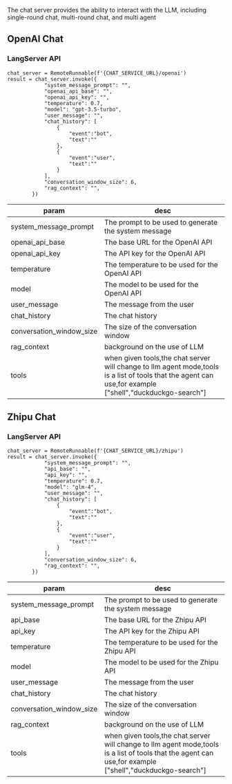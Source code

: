 The chat server provides the ability to interact with the LLM, including single-round chat, multi-round chat, and multi agent


## OpenAI Chat

### LangServer API

```
chat_server = RemoteRunnable(f'{CHAT_SERVICE_URL}/openai')
result = chat_server.invoke({
            "system_message_prompt": "",
            "openai_api_base": "",
            "openai_api_key": "",
            "temperature": 0.7,
            "model": "gpt-3.5-turbo",
            "user_message": "",
            "chat_history": [
                {
                    "event":"bot",
                    "text":""
                },
                {
                    "event":"user",
                    "text":""
                }
            ],
            "conversation_window_size": 6,
            "rag_context": "",
        })
```

| param                    | desc                                                                                                                                                     |
| ------------------------ | -------------------------------------------------------------------------------------------------------------------------------------------------------- |
| system_message_prompt    | The prompt to be used to generate the system message                                                                                                     |
| openai_api_base          | The base URL for the OpenAI API                                                                                                                          |
| openai_api_key           | The API key for the OpenAI API                                                                                                                           |
| temperature              | The temperature to be used for the OpenAI API                                                                                                            |
| model                    | The model to be used for the OpenAI API                                                                                                                  |
| user_message             | The message from the user                                                                                                                                |
| chat_history             | The chat history                                                                                                                                         |
| conversation_window_size | The size of the conversation window                                                                                                                      |
| rag_context              | background on the use of LLM                                                                                                                             |
| tools                    | when given tools,the chat server will change to llm agent mode,tools is a list of tools that the agent can use,for example ["shell","duckduckgo-search"] |


## Zhipu Chat
### LangServer API

```
chat_server = RemoteRunnable(f'{CHAT_SERVICE_URL}/zhipu')
result = chat_server.invoke({
            "system_message_prompt": "",
            "api_base": "",
            "api_key": "",
            "temperature": 0.7,
            "model": "glm-4",
            "user_message": "",
            "chat_history": [
                {
                    "event":"bot",
                    "text":""
                },
                {
                    "event":"user",
                    "text":""
                }
            ],
            "conversation_window_size": 6,
            "rag_context": "",
        })
```

| param                    | desc                                                                                                                                                     |
| ------------------------ | -------------------------------------------------------------------------------------------------------------------------------------------------------- |
| system_message_prompt    | The prompt to be used to generate the system message                                                                                                     |
| api_base                 | The base URL for the Zhipu API                                                                                                                           |
| api_key                  | The API key for the Zhipu API                                                                                                                            |
| temperature              | The temperature to be used for the Zhipu API                                                                                                             |
| model                    | The model to be used for the Zhipu API                                                                                                                   |
| user_message             | The message from the user                                                                                                                                |
| chat_history             | The chat history                                                                                                                                         |
| conversation_window_size | The size of the conversation window                                                                                                                      |
| rag_context              | background on the use of LLM                                                                                                                             |
| tools                    | when given tools,the chat server will change to llm agent mode,tools is a list of tools that the agent can use,for example ["shell","duckduckgo-search"] |
```


